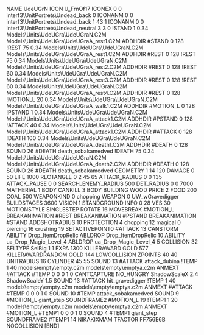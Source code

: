 NAME UdeUGrN
ICON U_FrnOf17
ICONEX 0 0 interf3\UnitPortrets\Undead_back 0
ICONANM 0 0 interf3\UnitPortrets\Undead_back 1 43 1
ICONANM 0 0 interf3\UnitPortrets\Undead_neutral 3 3 0
!STAND          1 0.34 Models\Units\UdeUGra\UdeUGraN.C2M Models\Units\UdeUGra\UdeUGraA_rest1.C2M
ADDHDIR #STAND 0 128
!REST          75 0.34 Models\Units\UdeUGra\UdeUGraN.C2M Models\Units\UdeUGra\UdeUGraA_rest1.C2M
ADDHDIR #REST 0 128
!REST          75 0.34 Models\Units\UdeUGra\UdeUGraN.C2M Models\Units\UdeUGra\UdeUGraA_rest2.C2M
ADDHDIR #REST 0 128
!REST          60 0.34 Models\Units\UdeUGra\UdeUGraN.C2M Models\Units\UdeUGra\UdeUGraA_rest3.C2M
ADDHDIR #REST 0 128
!REST          60 0.34 Models\Units\UdeUGra\UdeUGraN.C2M Models\Units\UdeUGra\UdeUGraA_rest4.C2M
ADDHDIR #REST 0 128
!MOTION_L      20 0.34 Models\Units\UdeUGra\UdeUGraN.C2M Models\Units\UdeUGra\UdeUGraA_walk1.C2M
ADDHDIR #MOTION_L 0 128
!PSTAND        1  0.34 Models\Units\UdeUGra\UdeUGraN.C2M Models\Units\UdeUGra\UdeUGraA_attack1.C2M
ADDHDIR #PSTAND 0 128 
!ATTACK        40 0.34 Models\Units\UdeUGra\UdeUGraN.C2M Models\Units\UdeUGra\UdeUGraA_attack1.C2M
ADDHDIR #ATTACK 0 128
!DEATH         100 0.34 Models\Units\UdeUGra\UdeUGraN.C2M Models\Units\UdeUGra\UdeUGraA_death1.C2M
ADDHDIR #DEATH 0 128
SOUND 26 #DEATH death_sobakamedved
!DEATH         75 0.34 Models\Units\UdeUGra\UdeUGraN.C2M Models\Units\UdeUGra\UdeUGraA_death2.C2M
ADDHDIR #DEATH 0 128
SOUND 26 #DEATH death_sobakamedved
GEOMETRY 1 14 120
DAMAGE   0 50
LIFE     1000
RECTANGLE 0 2 45 65
ATTACK_RADIUS 0 0 135
ATTACK_PAUSE 0 0
SEARCH_ENEMY_RADIUS 500
DET_RADIUS 0 0 7000
MATHERIAL 1 BODY
CANKILL 3 BODY BUILDING WOOD 
PRICE 2 FOOD 200 COAL 500
WEAPONKIND 0 chopping
WEAPON 0 UW_wGravedigger
BUILDSTAGES 3600
VISION 1
STANDGROUND
INFO 0 28
VES 30
MOTIONSTYLE SINGLESTEP
ROTATE 16
MOVEBREAK #MOTION_L
BREAKANIMATION #REST
BREAKANIMATION #PSTAND
BREAKANIMATION #STAND
ADDSHOTRADIUS 10
PROTECTION 4 chopping 12 magical 0 piercing 16 crushing 19
SETACTIVEPOINT0 #ATTACK 13
CANSTORM
ABILITY Drop_ItemDropRelic
ABLDROP Drop_ItemDropRelic 10
ABILITY ua_Drop_Magic_Level_4
ABLDROP ua_Drop_Magic_Level_4 5
COLLISION 32
SELTYPE SelBig 1 1
EXPA 1300
KILLERAWARD             GOLD 577
KILLERAWARDRANDOM       GOLD 144
LOWCOLLISION
ZPOINTS 40 40
UNITRADIUS 16
CYLINDER 45 55
SOUND 13 #ATTACK attack_dubina
!TEMP  1 40 models\empty\empty.c2m models\empty\emptya.c2m
ANMEXT #ATTACK #TEMP 0 0 0 1 0
CANTCAPTURE
NO_HUNGRY
ShadowScaleX 2.4
ShadowScaleY 1.5
SOUND 13 #ATTACK hit_gravedigger
!TEMP  1 40 models\empty\empty.c2m models\empty\emptya.c2m
ANMEXT #ATTACK #TEMP 0 0 0 1 0
SOUND 10 #TEMP attack_sobakamedved
SOUND 9 #MOTION_L giant_step
SOUNDFRAME2 #MOTION_L 19
!TEMP1  1 20 models\empty\empty.c2m models\empty\emptya.c2m
ANMEXT #MOTION_L #TEMP1 0 0 0 1 0
SOUND 4 #TEMP1 giant_step
SOUNDFRAME2 #TEMP1 14
NIKAKIXMAM
TFACTOR FF756E6B
NOCOLLISION
[END]
